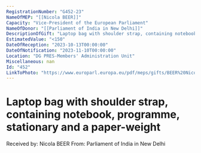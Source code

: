 ```yaml
---
RegistrationNumber: "G452-23"
NameOfMEP: "[[Nicola BEER]]"
Capacity: "Vice-President of the European Parliament"
NameOfDonor: "[[Parliament of India in New Delhi]]"
DescriptionOfGift: "Laptop bag with shoulder strap, containing notebook, programme, stationary and a paper-weight"
EstimatedValue: "<150"
DateOfReception: "2023-10-13T00:00:00"
DateOfNotification: "2023-11-10T00:00:00"
Location: "DG PRES-Members' Administration Unit"
Miscellaneous: nan
Id: "452"
LinkToPhoto: "https://www.europarl.europa.eu/pdf/meps/gifts/BEER%20Nicola_G452-23.jpg#"
---
```


# Laptop bag with shoulder strap, containing notebook, programme, stationary and a paper-weight

Received by: Nicola BEER
From: Parliament of India in New Delhi
